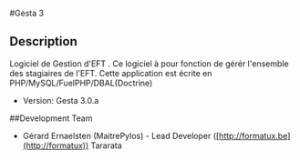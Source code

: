 #Gesta 3


## Description

Logiciel de Gestion d'EFT .
Ce logiciel à pour fonction de gérér l'ensemble des stagiaires de l'EFT.
Cette application est écrite en PHP/MySQL/FuelPHP/DBAL(Doctrine)


* Version: Gesta 3.0.a

##Development Team

* Gérard Ernaelsten (MaitrePylos) - Lead Developer ([http://formatux.be](http://formatux))
Tararata

